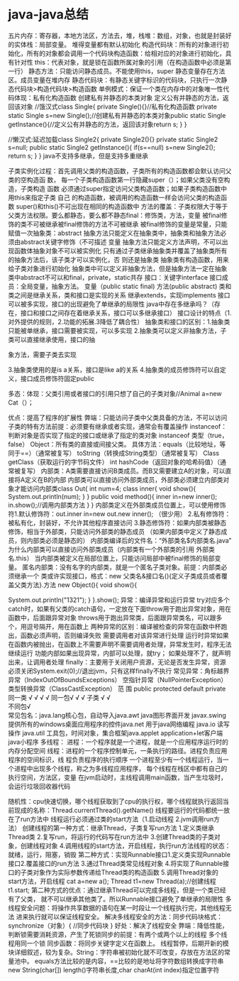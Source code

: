 # java-java总结
五片内存：寄存器，本地方法区，方法去，堆，栈堆：数组，对象，也就是封装好的实体栈：局部变量。
堆得变量都有默认初始化
构造代码块：所有的对象进行初始化，所有的对象都会调用一个代码块构造函数：给相对应的对象进行初始化，具有针对性
this：代表对象，就是锁在函数所属对象的引用（在构造函数中必须是第一行） 静态方法：只能访问静态成员。不能使用this，super
静态变量存在方法区。成员变量在堆内存
静态代码块：有静态关键字标识的代码块，只执行一次静态代码块>构造代码块>构造函数
单例模式：保证一个类在内存中的对象唯一性代码体现：私有化构造函数
创建私有并静态的本类对象
定义公有并静态的方法，返回该对象
//饿汉式class Single{
private Single(){}//私有化构造函数
private static Single s=new Single();//创建私有并静态的本类对象public static Single getInstance(){//定义公有并静态的方法，返回该对象return s;
}
}
 
//懒汉式:延迟加载class Single2{ private Single2(){}
private static Single2 s=null; public static Single2 getInstance(){ if(s==null)
s=new Single2(); return s;
}
}
java不支持多继承，但是支持多重继承

子类实例化过程：首先调用父类的构造函数，子类所有的构造函数都会默认访问父类的空构造函 数，
每一个子类构造函数第一行隐藏super（）；如果父类没有空构造，子类构造
函数
必须通过super指定访问父类构造函数；如果子类构造函数中用this来指定子类
自己
的构造函数，被调用的构造函数一样会访问父类的构造函数
super()和this()不可出现在相同的构造函数中
方法的覆盖：子类权限大于等于父类方法权限。要么都静态，要么都不静态final：修饰类，方法，变量
被final修饰的类不可被继承被final修饰的方法不可被继承
被final修饰的变量是常量，只能赋值一次抽象类：abstract
抽象方法只能定义在抽象类中，抽象类和抽象方法必须由abstract关键字修饰（不可描述
变量
抽象方法只能定义方法声明，不可以出现函数体抽象对象不可以被实例化
只有通过子类继承抽象类并覆盖了抽象类所有的抽象方法后，该子类才可以实例化，否
则还是抽象类
抽象类有构造函数，用来给子类对象进行初始化
抽象类中可以定义非抽象方法，但是抽象方法一定在抽象类中abstract不可以和final，private，static共存
接口：关键字interface
接口成员：全局变量，抽象方法。
变量（public static final) 方法(public abstract) 类和类之间是继承关系，类和接口是实现的关系 继承extends，实现implements
接口可以被多实现，接口的出现避免了单继承的局限性
java中存在多继承吗？（存在，接口和接口之间存在着继承关系，接口可以多继承接口） 接口设计的特点（1.对外提供的规则，2.功能的拓展.3降低了耦合性）
抽象类和接口的区别：1.抽象类只能被单继承，接口需要被实现，可以多实现
2.抽象类可以定义非抽象方法，子类可以直接继承使用，接口的抽

象方法，需要子类去实现


3.抽象类使用的是is a关系，接口是like a的关系
4.抽象类的成员修饰符可以自定义，接口成员修饰符固定public

多态：体现：父类引用或者接口的引用只想了自己的子类对象//Animal a=new Cat（）；

优点：提高了程序的扩展性
弊端：只能访问子类中父类具备的方法，不可以访问子类的特有方法前提：必须要有继承或者实现，通常会有覆盖操作
instanceof：判断对象是否实现了指定的接口或继承了指定的类对象 instanceof 类型（true，false）
Object：所有类的直接或间接父类。
具体方法：equals（比较地址，等同于==）（通常被复写） toString（转换成String类型）（通常被复写） Class getClass（获取运行的字节码文件）
int hashCode（返回对象的哈希码值）（通常被复写）
内部类：A类需要直接访问B类成员。而B又需要建立A的对象，可以直接将A定义在B的内部 内部类可以直接访问外部类成员，外部类必须建立内部类对象才能访问内部类class Out{
int num=4; class inner{ void show(){
System.out.println(num);
}
}
public void method(){ inner in=new inner(); in.show();//调用内部类方法
}
}
内部类定义在外部类成员位置上，可以使用修饰符1.默认修饰符：out.inner in=new out.new inner();
（很少用）
2.私有修饰符：被私有化，封装好，不允许其他程序直接访问
3.静态修饰符：如果内部类被静态修饰，相当于外部类，只能访问外部类的静态成员
（如果内部类中定义了静态成员，则内部类必须是静态的） 内部类编译后的文件名：“外部类名$内部类名.java”
为什么内部类可以直接访问外部类成员（内部类有一个外部类的引用 外部类名.this） 当内部类被定义在局部位置上，只能访问局部中被final修饰的局部变量。
匿名内部类：没有名字的内部类，就是一个匿名子类对象。前提：内部类必须继承一个 类或许实现接口，格式：new 父类名&接口名(){定义子类成员或者覆盖父类方法}.方法
new Object(){ void show(){

System.out.println("1321");
}
}.show();
异常：编译异常和运行异常
try对应多个catch时，如果有父类的catch语句，一定放在下面throw用于跑出异常对象，用在函数中，后面跟异常对象
throws用于跑出异常类，后面跟异常类名，可以跟多个，用逗号隔开，用在函数上   两种异常的区别：编译被检查的异常在函数中杯跑出，函数必须声明，否则编译失败
需要调用者对该异常进行处理
运行时异常如果在函数内被抛出，在函数上不需要声明不需要调用者处理，异常发生时，程序无法继续运行
功能内部如果出现异常，内部可以处理，就try； 如果处理不了，就声明出来，让调用者处理
finally：主要用于关闭用户资源，无论是否发生异常，资源必须关闭System.exit(0);//退出jvm，只有这样finally不执行
常见异常：角标越界异常（IndexOutOfBoundsExceptions） 空指针异常（NullPointerException）
类型转换异常（ClassCastException） 范 围 public protected default private
同一类 √		√	√	√
同一包√		√	√
子类	√	√	
不同包√			
常见包名：java.lang核心包，自动导入java.awt java图形界面开发
javax.swing 提供所有的windows桌面应用程序的控件java.net 用于java网络编程
java.io 读写操作
java.util 工具包，时间对象，集合框架java.applet application+let客户端java小程序
多线程：
进程：一个程序就是一个进程，就是一个应用程序运行时的内存分配空间
线程：进程的一个程序控制单元，一条执行的路径。进程负责应用程序的空间标识，线 程负责程序的执行顺序
一个进程至少有一个线程运行，当一个进程中出现多个线程，称之为多线程应用程序， 每个线程在栈区中都有自己的执行空间，方法区，变量
在jvm启动时，主线程调用main函数，当产生垃圾时，会运行垃圾回收器代码

随机性：cpu快速切换，哪个线程获取到了cpu的执行权，哪个线程就执行返回当前现成的名称：Thread.currentThread().getName()
线程要运行的代码都统一放在了run方法中
线程运行必须通过类的start方法（1.启动线程 2.jvm调用run方法） 创建线程的第一种方式：继承Thread，子类复写run方法
1.定义类继承Thread类
2.复写run，将运行的代码写在run方法中
3.创建Thread类的子类对象，创建线程对象
4.调用线程的start方法，开启线程，执行run方法线程的状态：就绪，运行，阻塞，销毁
第二种方式：实现Runnable接口1.定义类实现Runnable接口2.覆盖接口的run方法
3.通过Thread类常见线程对象
4.将实现了Runnable接口的子类对象作为实际参数传递给Thread类的构造函数 5.调用Thread对象的start方法，开启线程
cat a=new a();
Thread t1=new Thread(a);//创建线程t1.start;
第二种方式的优点：通过继承Thread可以完成多线程，但是一个类已经有了父类， 就不可以继承其他类了。所以Runnable接口避免了单继承的局限性
多线程安全问题：将操作共享数据的语句在某一时段让一个线程执行完，其他线程无法 进来执行就可以保证线程安全。
解决多线程安全的方法：同步代码块格式：synchronize（对象）{
//同步代码块
}
好处：解决了线程安全
弊端：降低性能，判断锁需要消耗资源，产生了死锁同步的前提：有两个或两个以上的线程
多个线程用同一个锁
同步函数：将同步关键字定义在函数上。
线程暂停，后期开新的模块详细叙述，较为复杂。String：字符串被初始化就不可改变，存放在方法区的常量池中。
equals方法比较的是内容，==比较的是地址将字符数组转换成字符串 new String(char[])
length()字符串长度,char charAt(int index)指定位置字符
